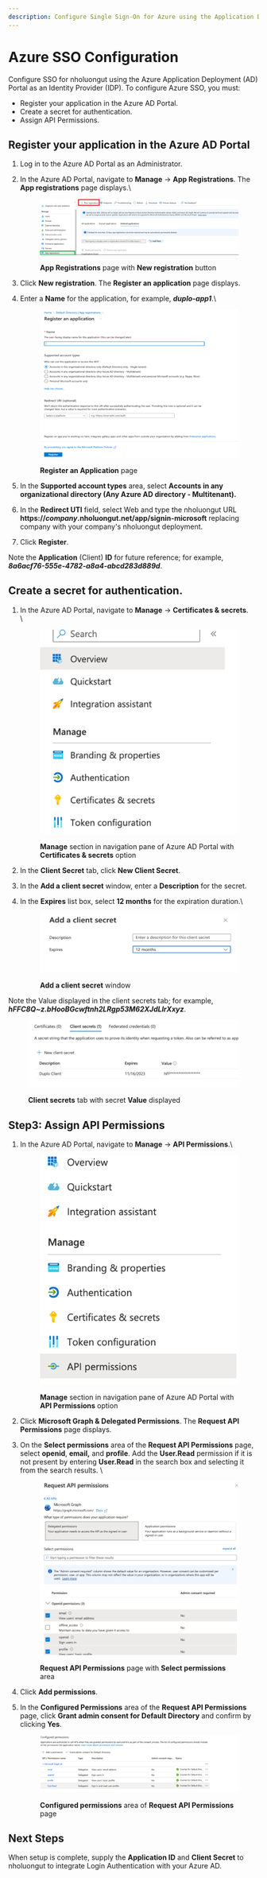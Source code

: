 ```yaml
---
description: Configure Single Sign-On for Azure using the Application Deployment Portal
---
```


# Azure SSO Configuration

Configure SSO for nholuongut using the Azure Application Deployment (AD) Portal as an Identity Provider (IDP). To configure Azure SSO, you must:

* Register your application in the Azure AD Portal.
* Create a secret for authentication.
* Assign API Permissions.

## Register your application in the Azure AD Portal

1. Log in to the Azure AD Portal as an Administrator.
2.  In the Azure AD Portal, navigate to **Manage** -> **App Registrations**. The **App registrations** page displays.\


    <figure><img src="../../.gitbook/assets/azure_sso_1.png" alt=""><figcaption><p><strong>App Registrations</strong> page with <strong>New registration</strong> button</p></figcaption></figure>
3. Click **New registration**. The **Register an application** page displays.
4.  Enter a **Name** for the application, for example, _**duplo-app1**_.\


    <figure><img src="../../.gitbook/assets/image (183).png" alt=""><figcaption><p><strong>Register an Application</strong> page</p></figcaption></figure>
5. In the **Supported account types** area, select **Accounts in any organizational directory (Any Azure AD directory - Multitenant).**
6. In the **Redirect UTI** field, select Web and type the nholuongut URL **https://**_**company**_**.nholuongut.net/app/signin-microsoft** replacing company with your company's nholuongut deployment.
7. Click **Register**.

Note the **Application** (Client) **ID** for future reference; for example, _**8a6acf76-555e-4782-a8a4-abcd283d889d**_.

## Create a secret for authentication.

1.  In the Azure AD Portal, navigate to **Manage** -> **Certificates & secrets**.\
    \


    <div align="left">

    <figure><img src="../../.gitbook/assets/image (214).png" alt=""><figcaption><p><strong>Manage</strong> section in navigation pane of Azure AD Portal with <strong>Certificates &#x26; secrets</strong> option</p></figcaption></figure>

    </div>
2. In the **Client Secret** tab, click **New Client Secret**.
3. In the **Add a client secret** window, enter a **Description** for the secret.
4.  In the **Expires** list box, select **12 months** for the expiration duration.\


    <figure><img src="../../.gitbook/assets/Screen Shot 2022-11-15 at 6.52.29 PM.png" alt=""><figcaption><p><strong>Add a client secret</strong> window</p></figcaption></figure>

Note the Value displayed in the client secrets tab; for example,  _**hFFC8Q\~z.bHooBGcwftnh2LRgp53M62XJdLIrXxyz**_.

<figure><img src="../../.gitbook/assets/image (195).png" alt=""><figcaption><p><strong>Client secrets</strong> tab with secret <strong>Value</strong> displayed</p></figcaption></figure>

## Step3: Assign API Permissions

1.  In the Azure AD Portal, navigate to **Manage** -> **API Permissions**.\


    <div align="left">

    <figure><img src="../../.gitbook/assets/image (159).png" alt=""><figcaption><p><strong>Manage</strong> section in navigation pane of Azure AD Portal with <strong>API Permissions</strong> option</p></figcaption></figure>

    </div>
2. Click **Microsoft Graph & Delegated Permissions**. The **Request API Permissions** page displays.
3.  On the **Select permissions** area of the **Request API Permissions** page, select **openid**, **email,** and **profile**. Add the **User.Read** permission if it is not present by entering **User.Read** in the search box and selecting it from the search results. \


    <figure><img src="../../.gitbook/assets/image (287).png" alt=""><figcaption><p><strong>Request API Permissions</strong> page with <strong>Select permissions</strong> area</p></figcaption></figure>
4. Click **Add permissions**.
5.  In the **Configured Permissions** area of the **Request API Permissions** page, click **Grant admin consent for Default Directory** and confirm by clicking **Yes**.

    <figure><img src="../../.gitbook/assets/image (262).png" alt=""><figcaption><p><strong>Configured permissions</strong> area of <strong>Request API Permissions</strong> page</p></figcaption></figure>

## Next Steps

When setup is complete, supply the **Application ID** and **Client Secret** to nholuongut to integrate Login Authentication with your Azure AD.
